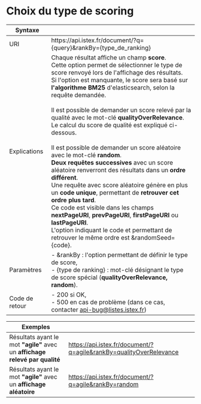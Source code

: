 # Choix du type de scoring

| Syntaxe | |
|------------ | ------------- |
| URI | https&#58;//api.istex.fr/document/?q={query}&rankBy={type_de_ranking} |
| Explications | Chaque résultat affiche un champ **score**.<br>Cette option permet de sélectionner le type de score renvoyé lors de l'affichage des résultats. <br>Si l'option est manquante, le score sera basé sur **l'algorithme BM25** d'elasticsearch, selon la requête demandée.<br><br>Il est possible de demander un score relevé par la qualité avec le mot-clé **qualityOverRelevance**.<br>Le calcul du score de qualité est expliqué ci-dessous.<br><br>Il est possible de demander un score aléatoire avec le mot-clé **random**. <br>**Deux requêtes successives** avec un score aléatoire renverront des résultats dans un **ordre différent**.<br>Une requête avec score aléatoire génère en plus un **code unique**, permettant de **retrouver cet ordre plus tard**.<br>Ce code est visible dans les champs **nextPageURI**, **prevPageURI**, **firstPageURI** ou **lastPageURI**.<br>L'option indiquant le code et permettant de retrouver le même ordre est &randomSeed={code}.|
| Paramètres | - &rankBy : l'option permettant de définir le type de score,<br>- {type de ranking} : mot-clé désignant le type de score spécial (**qualityOverRelevance, random**). |
| Code de retour | - 200 si OK, <br> - 500 en cas de problème (dans ce cas, contacter <api-bug@listes.istex.fr>) |

| Exemples | |
| -------- | ------- |
| Résultats ayant le mot **"agile"** avec un **affichage relevé par qualité** | <a href="https://api.istex.fr/document/?q=agile&rankBy=qualityOverRelevance">https://api.istex.fr/document/?q=agile&rankBy=qualityOverRelevance</a> |
| Résultats ayant le mot **"agile"** avec un **affichage aléatoire** | <a href="https://api.istex.fr/document/?q=agile&rankBy=random">https://api.istex.fr/document/?q=agile&rankBy=random</a> |

